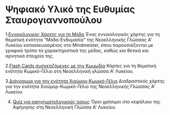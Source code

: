 # Ψηφιακό Υλικό της Ευθυμίας Σταυρογιαννοπούλου

1.[Εννοιολογικός Χάρτης για τη Μόδα](https://mm.tt/app/map/2674459394?t=DMymjWcP7X)
Ένας εννοιολογικός χάρτης για τη θεματική ενότητα "Μόδα-Ενδυμασία" της Νεοελληνικής Γλώσσας Α' Λυκείου κατασκευασμένος στο Mindmeister, όπου παρουσιάζονται με γραφικό τρόπο τα χαρακτηριστικά της μόδας, καθώς και θετικά και αρνητικά στοιχεία της.

2.[Flash Cards συσχετιζόμενες με την Κωμωδία](https://quizlet.com/276261912/%CE%9A%CE%A9%CE%9C%CE%A9%CE%94%CE%99%CE%91-flash-cards/?i=1c7cdu&x=1jqt)
Κάρτες για τη θεματική ενότητα Κωμικό-Γέλιο στη Νεοελληνική γλώσσα Α' Λυκείου.

3.[Διάγραμμα για την ενότητα Χιούμορ-Κωμικό-Γέλιο](https://coggle.it/diagram/ZCk7BkGwolWeV4Kb/t/%CE%B1%CF%80%CE%B1%CE%BD%CF%84%CE%AE%CF%83%CF%84%CE%B5-%CF%83%CF%84%CE%B1-%CE%B5%CF%81%CF%89%CF%84%CE%AE%CE%BC%CE%B1%CF%84%CE%B1/b7f38223f3406430172187f6f8510f0021143a6a69112ca15c625ac793f9bb02) Διαδραστικός χάρτης για την ενότητα Χιούμορ-Κωμικό-Γέλιο της Νεοελληνικής Γλώσσας Α' Λυκείου 

4. [Quiz για αφηγηματολογικούς όρους](https://take.quiz-maker.com/QG2GJ9JP3) Όροι χρήσιμοι στο κεφάλαιο της Aφήγησης στη Νεοελληνική Γλώσσα Α' Λυκείου.
 
